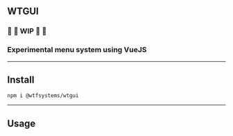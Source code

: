 ##  WTGUI

### :construction: :rotating_light: WIP :rotating_light:  :construction:

### Experimental menu system using VueJS

-----

##  Install

```
npm i @wtfsystems/wtgui
```
-----

## Usage
